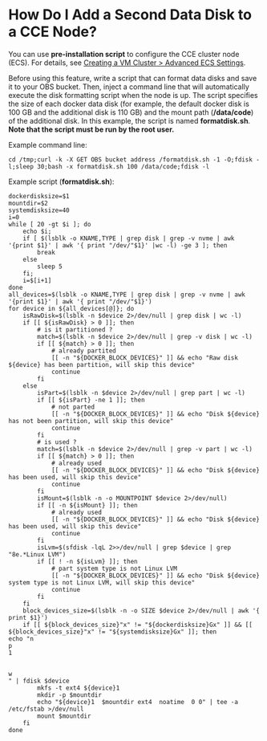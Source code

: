 # How Do I Add a Second Data Disk to a CCE Node?<a name="cce_01_0202"></a>

You can use  **pre-installation script**  to configure the CCE cluster node \(ECS\). For details, see  [Creating a VM Cluster \> Advanced ECS Settings](creating-a-vm-cluster.md#li1824844253210).

Before using this feature, write a script that can format data disks and save it to your OBS bucket. Then, inject a command line that will automatically execute the disk formatting script when the node is up. The script specifies the size of each docker data disk \(for example, the default docker disk is 100 GB and the additional disk is 110 GB\) and the mount path \(**/data/code**\) of the additional disk. In this example, the script is named  **formatdisk.sh**.  **Note that the script must be run by the root user.**

Example command line:

```
cd /tmp;curl -k -X GET OBS bucket address /formatdisk.sh -1 -O;fdisk -l;sleep 30;bash -x formatdisk.sh 100 /data/code;fdisk -l
```

Example script \(**formatdisk.sh**\):

```
dockerdisksize=$1
mountdir=$2
systemdisksize=40
i=0
while [ 20 -gt $i ]; do 
    echo $i; 
    if [ $(lsblk -o KNAME,TYPE | grep disk | grep -v nvme | awk '{print $1}' | awk '{ print "/dev/"$1}' |wc -l) -ge 3 ]; then 
        break 
    else 
        sleep 5 
    fi; 
    i=$[i+1] 
done 
all_devices=$(lsblk -o KNAME,TYPE | grep disk | grep -v nvme | awk '{print $1}' | awk '{ print "/dev/"$1}')
for device in ${all_devices[@]}; do
    isRawDisk=$(lsblk -n $device 2>/dev/null | grep disk | wc -l)
    if [[ ${isRawDisk} > 0 ]]; then
        # is it partitioned ?
        match=$(lsblk -n $device 2>/dev/null | grep -v disk | wc -l)
        if [[ ${match} > 0 ]]; then
            # already partited
            [[ -n "${DOCKER_BLOCK_DEVICES}" ]] && echo "Raw disk ${device} has been partition, will skip this device"
            continue
        fi
    else
        isPart=$(lsblk -n $device 2>/dev/null | grep part | wc -l)
        if [[ ${isPart} -ne 1 ]]; then
            # not parted
            [[ -n "${DOCKER_BLOCK_DEVICES}" ]] && echo "Disk ${device} has not been partition, will skip this device"
            continue
        fi
        # is used ?
        match=$(lsblk -n $device 2>/dev/null | grep -v part | wc -l)
        if [[ ${match} > 0 ]]; then
            # already used
            [[ -n "${DOCKER_BLOCK_DEVICES}" ]] && echo "Disk ${device} has been used, will skip this device"
            continue
        fi
        isMount=$(lsblk -n -o MOUNTPOINT $device 2>/dev/null)
        if [[ -n ${isMount} ]]; then
            # already used
            [[ -n "${DOCKER_BLOCK_DEVICES}" ]] && echo "Disk ${device} has been used, will skip this device"
            continue
        fi
        isLvm=$(sfdisk -lqL 2>>/dev/null | grep $device | grep "8e.*Linux LVM")
        if [[ ! -n ${isLvm} ]]; then
            # part system type is not Linux LVM
            [[ -n "${DOCKER_BLOCK_DEVICES}" ]] && echo "Disk ${device} system type is not Linux LVM, will skip this device"
            continue
        fi
    fi
    block_devices_size=$(lsblk -n -o SIZE $device 2>/dev/null | awk '{ print $1}')
    if [[ ${block_devices_size}"x" != "${dockerdisksize}Gx" ]] && [[ ${block_devices_size}"x" != "${systemdisksize}Gx" ]]; then
echo "n
p
1


w
" | fdisk $device
        mkfs -t ext4 ${device}1
        mkdir -p $mountdir
        echo "${device}1  $mountdir ext4  noatime  0 0" | tee -a /etc/fstab >/dev/null
        mount $mountdir
    fi
done
```

